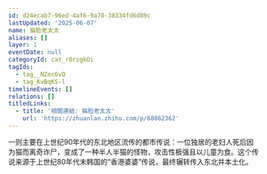 ```yaml
---
id: d24ecab7-96ed-4af6-9a70-38334fd6d89c
lastUpdated: '2025-06-07'
name: 猫脸老太太
aliases: []
layer: 1
eventDate: null
categoryId: cat_r0rzgkOi
tagIds:
  - tag__NZec6vQ
  - tag_KvBqKS-l
timelineEvents: []
relations: []
titledLinks:
  - title: '相關連結: 猫脸老太太'
    url: 'https://zhuanlan.zhihu.com/p/68862362'
---
```

一则主要在上世纪90年代的东北地区流传的都市传说：一位独居的老妇人死后因为猫而离奇诈尸，变成了一种半人半猫的怪物，攻击性极强且以儿童为食。这个传说来源于上世纪80年代末韩国的“香港婆婆”传说，最终辗转传入东北并本土化。
